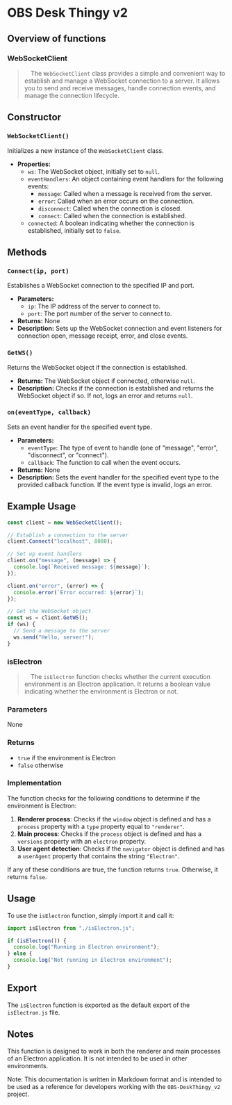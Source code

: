 # OBS Desk Thingy v2

## **Overview of functions**

### WebSocketClient

> ⠀
> The `WebSocketClient` class provides a simple and convenient way to establish and manage a WebSocket connection to a server. It allows you to send and receive messages, handle connection events, and manage the connection lifecycle.

## **Constructor**

### `WebSocketClient()`

Initializes a new instance of the `WebSocketClient` class.

- **Properties:**
  - `ws`: The WebSocket object, initially set to `null`.
  - `eventHandlers`: An object containing event handlers for the following events:
    - `message`: Called when a message is received from the server.
    - `error`: Called when an error occurs on the connection.
    - `disconnect`: Called when the connection is closed.
    - `connect`: Called when the connection is established.
  - `connected`: A boolean indicating whether the connection is established, initially set to `false`.

## **Methods**

### `Connect(ip, port)`

Establishes a WebSocket connection to the specified IP and port.

- **Parameters:**
  - `ip`: The IP address of the server to connect to.
  - `port`: The port number of the server to connect to.
- **Returns:** None
- **Description:** Sets up the WebSocket connection and event listeners for connection open, message receipt, error, and close events.

### `GetWS()`

Returns the WebSocket object if the connection is established.

- **Returns:** The WebSocket object if connected, otherwise `null`.
- **Description:** Checks if the connection is established and returns the WebSocket object if so. If not, logs an error and returns `null`.

### `on(eventType, callback)`

Sets an event handler for the specified event type.

- **Parameters:**
  - `eventType`: The type of event to handle (one of "message", "error", "disconnect", or "connect").
  - `callback`: The function to call when the event occurs.
- **Returns:** None
- **Description:** Sets the event handler for the specified event type to the provided callback function. If the event type is invalid, logs an error.

## **Example Usage**

```javascript
const client = new WebSocketClient();

// Establish a connection to the server
client.Connect("localhost", 8080);

// Set up event handlers
client.on("message", (message) => {
  console.log(`Received message: ${message}`);
});

client.on("error", (error) => {
  console.error(`Error occurred: ${error}`);
});

// Get the WebSocket object
const ws = client.GetWS();
if (ws) {
  // Send a message to the server
  ws.send("Hello, server!");
}
```

### isElectron

> ⠀
> The `isElectron` function checks whether the current execution environment is an Electron application. It returns a boolean value indicating whether the environment is Electron or not.

### Parameters

None

### Returns

- `true` if the environment is Electron
- `false` otherwise

### Implementation

The function checks for the following conditions to determine if the environment is Electron:

1. **Renderer process**: Checks if the `window` object is defined and has a `process` property with a `type` property equal to `"renderer"`.
2. **Main process**: Checks if the `process` object is defined and has a `versions` property with an `electron` property.
3. **User agent detection**: Checks if the `navigator` object is defined and has a `userAgent` property that contains the string `"Electron"`.

If any of these conditions are true, the function returns `true`. Otherwise, it returns `false`.

## **Usage**

To use the `isElectron` function, simply import it and call it:

```javascript
import isElectron from "./isElectron.js";

if (isElectron()) {
  console.log("Running in Electron environment");
} else {
  console.log("Not running in Electron environment");
}
```

## **Export**

The `isElectron` function is exported as the default export of the `isElectron.js` file.

## **Notes**

This function is designed to work in both the renderer and main processes of an Electron application. It is not intended to be used in other environments.

Note: This documentation is written in Markdown format and is intended to be used as a reference for developers working with the `OBS-DeskThingy_v2` project.
